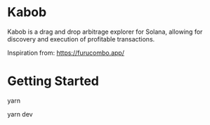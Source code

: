 # Kabob

Kabob is a drag and drop arbitrage explorer for Solana, allowing for discovery and execution of profitable transactions.

Inspiration from: https://furucombo.app/

# Getting Started

yarn

yarn dev